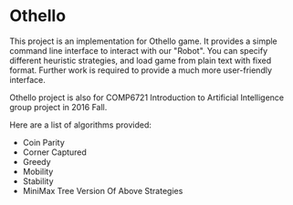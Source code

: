 # Othello

This project is an implementation for Othello game. It provides a simple command line interface to interact with our "Robot". You can specify different heuristic strategies, and load game from plain text with fixed format. Further work is required to provide a much more user-friendly interface.

Othello project is also for COMP6721 Introduction to Artificial Intelligence group project in 2016 Fall.

Here are a list of algorithms provided:
* Coin Parity
* Corner Captured
* Greedy
* Mobility
* Stability
* MiniMax Tree Version Of Above Strategies
